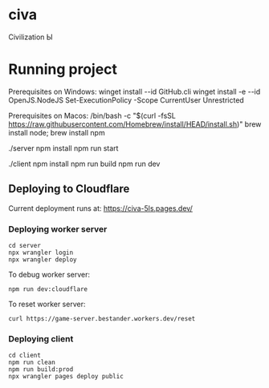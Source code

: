 # civa
Civilization Ы

# Running project
Prerequisites on Windows:
 winget install --id GitHub.cli 
 winget install -e --id OpenJS.NodeJS
 Set-ExecutionPolicy -Scope CurrentUser Unrestricted


Prerequisites on Macos:
 /bin/bash -c "$(curl -fsSL https://raw.githubusercontent.com/Homebrew/install/HEAD/install.sh)"
 brew install node; brew install npm

./server
   npm install
   npm run start

./client
   npm install
   npm run build
   npm run dev


## Deploying to Cloudflare

Current deployment runs at: https://civa-5ls.pages.dev/

### Deploying worker server
```
cd server
npx wrangler login
npx wrangler deploy
```

To debug worker server:
```
npm run dev:cloudflare
```

To reset worker server:
```
curl https://game-server.bestander.workers.dev/reset
```

### Deploying client
```
cd client
npm run clean
npm run build:prod
npx wrangler pages deploy public
```
